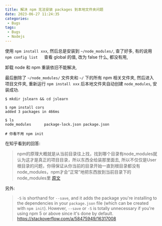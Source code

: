 ```yaml
---
title: 解决 npm 无法安装 packages 到本地文件夹问题
date: 2023-06-27 11:24:35
categories:
 - Bugs
tags:
 - Bugs
 - Nodejs
---
```


使用 `npm install xxx`, 然后总是安装到 `~/node_modules/`, 查了好多, 有的说用 `npm config list   `查看 global 的值, 改为 false 什么, 都没有用, 

卸载 node 和 npm 重装依旧不能解决, 

最后删除了  `~/node_modules/` 文件夹和 `~/` 下的所有 npm 相关文件夹, 然后进入项目文件夹, 重新运行 `npm install xxx` 后本地文件夹自动创建 `node_modules`, 安装成功. 

```shell
$ mkdir jslearn && cd jslearn

$ npm install cors
added 3 packages in 466ms

$ ls
node_modules      package-lock.json package.json

# 你看不用 npm init
```

在知乎看到的回答:

> npm的原理大概就是从当前目录往上找，找到哪个目录有node_modules就认为这才是真正的项目目录，所以东西全给装那里面去, 所以不仅仅是User根目录的问题，你得保证从你当前的目录开始一直到根目录都没有node_modules，npm才会“正常”地把东西放到当前目录下的node_modules里 [原文](https://www.zhihu.com/question/33302274/answer/56276831)

另外: 

> `-S` is shorthand for `--save`, and it adds the package you're installing to the dependencies in your `package.json` file (which can be created with `npm init`). However, `--save` or `-S` is totally unnecessary if you're using npm 5 or above since it's done by default. https://stackoverflow.com/a/58475949/16317008
